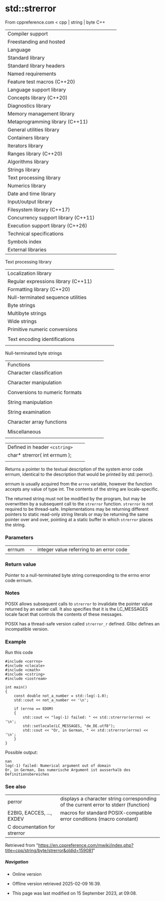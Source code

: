 # std::strerror

From cppreference.com
< cpp‎ | string‎ | byte
C++

|  |  |  |  |  |
| --- | --- | --- | --- | --- |
| Compiler support | | | | |
| Freestanding and hosted | | | | |
| Language | | | | |
| Standard library | | | | |
| Standard library headers | | | | |
| Named requirements | | | | |
| Feature test macros (C++20) | | | | |
| Language support library | | | | |
| Concepts library (C++20) | | | | |
| Diagnostics library | | | | |
| Memory management library | | | | |
| Metaprogramming library (C++11) | | | | |
| General utilities library | | | | |
| Containers library | | | | |
| Iterators library | | | | |
| Ranges library (C++20) | | | | |
| Algorithms library | | | | |
| Strings library | | | | |
| Text processing library | | | | |
| Numerics library | | | | |
| Date and time library | | | | |
| Input/output library | | | | |
| Filesystem library (C++17) | | | | |
| Concurrency support library (C++11) | | | | |
| Execution support library (C++26) | | | | |
| Technical specifications | | | | |
| Symbols index | | | | |
| External libraries | | | | |

Text processing library

|  |  |  |  |  |
| --- | --- | --- | --- | --- |
| Localization library | | | | |
| Regular expressions library (C++11) | | | | |
| Formatting library (C++20) | | | | |
| Null-terminated sequence utilities | | | | |
| Byte strings | | | | |
| Multibyte strings | | | | |
| Wide strings | | | | |
| Primitive numeric conversions | | | | |
| |  |  |  |  |  | | --- | --- | --- | --- | --- | | to_chars(C++17) | | | | | | to_chars_result(C++17) | | | | | | from_chars(C++17) | | | | | | from_chars_result(C++17) | | | | | | chars_format(C++17) | | | | | |
| Text encoding identifications | | | | |
| |  |  |  |  |  | | --- | --- | --- | --- | --- | | text_encoding(C++26) | | | | | |

Null-terminated byte strings

|  |  |  |  |  |
| --- | --- | --- | --- | --- |
| Functions | | | | |
| Character classification | | | | |
| |  |  |  |  |  | | --- | --- | --- | --- | --- | | isalnum | | | | | | isalpha | | | | | | islower | | | | | | isupper | | | | | | isdigit | | | | | | isxdigit | | | | | | |  |  |  |  |  | | --- | --- | --- | --- | --- | | isblank(C++11) | | | | | | iscntrl | | | | | | isgraph | | | | | | isspace | | | | | | isprint | | | | | | ispunct | | | | | |
| Character manipulation | | | | |
| |  |  |  |  |  | | --- | --- | --- | --- | --- | | tolower | | | | | | |  |  |  |  |  | | --- | --- | --- | --- | --- | | toupper | | | | | |
| Conversions to numeric formats | | | | |
| |  |  |  |  |  | | --- | --- | --- | --- | --- | | atof | | | | | | atoiatolatoll(C++11) | | | | | | strtolstrtoll(C++11) | | | | | |  | | | | | | |  |  |  |  |  | | --- | --- | --- | --- | --- | | strtoulstrtoull(C++11) | | | | | | strtofstrtodstrtold(C++11)(C++11) | | | | | | strtoimaxstrtouimax(C++11)(C++11) | | | | | |
| String manipulation | | | | |
| |  |  |  |  |  | | --- | --- | --- | --- | --- | | strcpy | | | | | | strncpy | | | | | | strxfrm | | | | | | |  |  |  |  |  | | --- | --- | --- | --- | --- | | strcat | | | | | | strncat | | | | | |  | | | | | |
| String examination | | | | |
| |  |  |  |  |  | | --- | --- | --- | --- | --- | | strlen | | | | | | strcmp | | | | | | strncmp | | | | | | strcoll | | | | | | strchr | | | | | | strrchr | | | | | | |  |  |  |  |  | | --- | --- | --- | --- | --- | | strspn | | | | | | strcspn | | | | | | strpbrk | | | | | | strstr | | | | | | strtok | | | | | |  | | | | | |
| Character array functions | | | | |
| |  |  |  |  |  | | --- | --- | --- | --- | --- | | memchr | | | | | | memcmp | | | | | | memset | | | | | | |  |  |  |  |  | | --- | --- | --- | --- | --- | | memcpy | | | | | | memmove | | | | | |  | | | | | |
| Miscellaneous | | | | |
| |  |  |  |  |  | | --- | --- | --- | --- | --- | | ****strerror**** | | | | | |

|  |  |  |
| --- | --- | --- |
| Defined in header `<cstring>` |  |  |
| char\* strerror( int errnum ); |  |  |
|  |  |  |

Returns a pointer to the textual description of the system error code errnum, identical to the description that would be printed by std::perror().

errnum is usually acquired from the `errno` variable, however the function accepts any value of type int. The contents of the string are locale-specific.

The returned string must not be modified by the program, but may be overwritten by a subsequent call to the `strerror` function. `strerror` is not required to be thread-safe. Implementations may be returning different pointers to static read-only string literals or may be returning the same pointer over and over, pointing at a static buffer in which `strerror` places the string.

### Parameters

|  |  |  |
| --- | --- | --- |
| errnum | - | integer value referring to an error code |

### Return value

Pointer to a null-terminated byte string corresponding to the errno error code errnum.

### Notes

POSIX allows subsequent calls to `strerror` to invalidate the pointer value returned by an earlier call. It also specifies that it is the LC_MESSAGES locale facet that controls the contents of these messages.

POSIX has a thread-safe version called `strerror_r` defined. Glibc defines an incompatible version.

### Example

Run this code

```
#include <cerrno>
#include <clocale>
#include <cmath>
#include <cstring>
#include <iostream>
 
int main()
{
    const double not_a_number = std::log(-1.0);
    std::cout << not_a_number << '\n';
 
    if (errno == EDOM)
    {
        std::cout << "log(-1) failed: " << std::strerror(errno) << '\n';
        std::setlocale(LC_MESSAGES, "de_DE.utf8");
        std::cout << "Or, in German, " << std::strerror(errno) << '\n';
    }
}

```

Possible output:

```
nan
log(-1) failed: Numerical argument out of domain
Or, in German, Das numerische Argument ist ausserhalb des Definitionsbereiches

```

### See also

|  |  |
| --- | --- |
| perror | displays a character string corresponding of the current error to stderr   (function) |
| E2BIG, EACCES, ..., EXDEV | macros for standard POSIX-compatible error conditions   (macro constant) |
| C documentation for strerror | |

Retrieved from "<https://en.cppreference.com/mwiki/index.php?title=cpp/string/byte/strerror&oldid=159081>"

##### Navigation

- Online version
- Offline version retrieved 2025-02-09 16:39.

- This page was last modified on 15 September 2023, at 09:08.